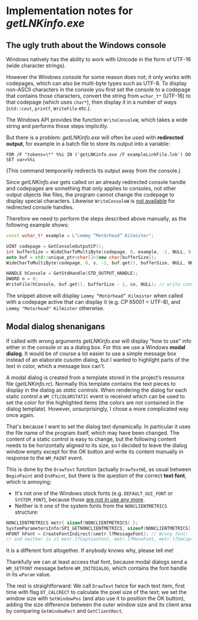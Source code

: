 # Implementation notes for *getLNKinfo.exe*

## The ugly truth about the Windows console
Windows natively has the ability to work with Unicode in the form of UTF-16 (wide character strings).

However the Windows console for some reason does not; it only works with codepages, which can also be multi-byte types such as UTF-8. To display non-ASCII
characters in the console you first set the console to a codepage that contains those characters, convert the string from `wchar_t*` (UTF-16) to that codepage
(which uses `char*`), then display it in a number of ways (`std::cout`, `printf`, `WriteFile` etc.).

The Windows API provides the function `WriteConsoleW`, which takes a wide string and performs those steps implicitly.


But there is a problem:
*getLNKinfo.exe* will often be used with **redirected output**, for example in a batch file to store its output into a variable:

    FOR /F "tokens=\*" %%i IN ('getLNKinfo.exe /F exampleLinkFile.lnk') DO SET var=%%i

(This command temporarily redirects its output away from the console.)

Since *getLNKinfo.exe* gets called on an already redirected console handle and codepages are something that only applies to consoles, not other output objects
like files, the program cannot change the codepage to display special characters. Likewise `WriteConsoleW` is [not available](https://docs.microsoft.com/en-us/windows/console/high-level-console-input-and-output-functions) for redirected console handles.

Therefore we need to perform the steps described above manually, as the following example shows:
```c++
const wchar_t* example = L"Lemmy “Motörhead” Kilmister";

UINT codepage = GetConsoleOutputCP();
int bufferSize = WideCharToMultiByte(codepage, 0, example, -1, NULL, 0, NULL, NULL); // measure string length after conversion
auto buf = std::unique_ptr<char[]>(new char[bufferSize]);
WideCharToMultiByte(codepage, 0, s, -1, buf.get(), bufferSize, NULL, NULL); // convert string to current console codepage

HANDLE hConsole = GetStdHandle(STD_OUTPUT_HANDLE);
DWORD n = 0;
WriteFile(hConsole, buf.get(), bufferSize - 1, &n, NULL); // write converted string to console, excluding terminating '\0'
```
The snippet above will display `Lemmy “Motörhead” Kilmister` when called with a codepage active that can display it (e.g. CP 65001 = UTF-8), and `Lemmy "Motorhead" Kilmister` otherwise.

## Modal dialog shenanigans
If called with wrong arguments *getLNKinfo.exe* will display “how to use” info either in the console or as a dialog box. For this we use a Windows **modal dialog**. It would be of course a lot easier to use a simple message box instead of an elaborate cusotm dialog, but I wanted to highlight parts of the text in color, which a message box can't.

A modal dialog is created from a template stored in the project’s resource file (*getLNKinfo.rc*). Normally this template contains the text pieces to display in the dialog as *static controls*. When rendering the dialog for each static control a `WM_CTLCOLORSTATIC` event is received which can be used to set the color for the highlighted items (the colors are not contained in the dialog template). However, unsurprisingly, I chose a more complicated way once again.

That's because I want to set the dialog text dynamically. In particular it uses the file name of the program itself, which may have been changed. The content of a static control is easy to change, but the following content needs to be horizontally aligned to its size, so I decided to leave the dialog window empty except for the OK button and write its content manually in response to the `WM_PAINT` event.

This is done by the `DrawText` function (actually `DrawTextW`), as usual between `BeginPaint` and `EndPaint`, but there is the question of the correct **text font**, which is annoying:

* It's not one of the Windows stock fonts (e.g. `DEFAULT_GUI_FONT` or `SYSTEM_FONT`), because those [are not in use any more](https://devblogs.microsoft.com/oldnewthing/20050707-00/?p=35013).
* Neither is it one of the system fonts from the `NONCLIENTMETRICS` structure:
```c++
NONCLIENTMETRICS metr{ sizeof(NONCLIENTMETRICS) };
SystemParametersInfo(SPI_GETNONCLIENTMETRICS, sizeof(NONCLIENTMETRICS), &metr, 0);
HFONT hFont = CreateFontIndirect(&metr.lfMessageFont); // Wrong font!
// and neither is it metr.lfCaptionFont, metr.lfMenuFont, metr.lfSmCaptionFont, or metr.lfStatusFont
```

It is a different font altogether. If anybody knows why, please tell me!

Thankfully we can at least access that font, because modal dialogs send a `WM_SETFONT` message before `WM_INITDIALOG`, which contains the font handle in its `wParam` value.

The rest is straightforward: We call `DrawText` twice for each text item, first time with flag `DT_CALCRECT` to calculate the pixel size of the text; we set the window size with `SetWindowPos` (and also use it to position the OK button), adding the size difference between the outer window size and its client area by comparing `GetWindowRect` and `GetClientRect`.